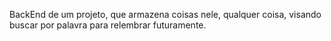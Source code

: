 BackEnd de um projeto, que armazena coisas nele, qualquer coisa, visando buscar por palavra para relembrar futuramente.
